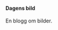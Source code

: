 <h4 class="sidebar-right-header">Dagens bild</h4>

<p class="sidebar-right-header-text">En blogg om bilder.</p>
